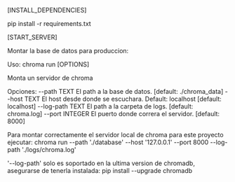 [INSTALL_DEPENDENCIES]

pip install -r requirements.txt


[START_SERVER]

Montar la base de datos para produccion:

Uso: chroma run [OPTIONS]

  Monta un servidor de chroma

  Opciones:
    --path TEXT      El path a la base de datos.  [default: ./chroma_data]
    --host TEXT      El host desde donde se escuchara. Default: localhost  [default: localhost]
    --log-path TEXT  El path a la carpeta de logs.  [default: chroma.log]
    --port INTEGER   El puerto donde correra el servidor.  [default: 8000]


  Para montar correctamente el servidor local de chroma para este proyecto ejecutar:
    chroma run --path './database' --host '127.0.0.1' --port 8000 --log-path './logs/chroma.log'

  '--log-path' solo es soportado en la ultima version de chromadb, asegurarse de tenerla instalada:
    pip install --upgrade chromadb
